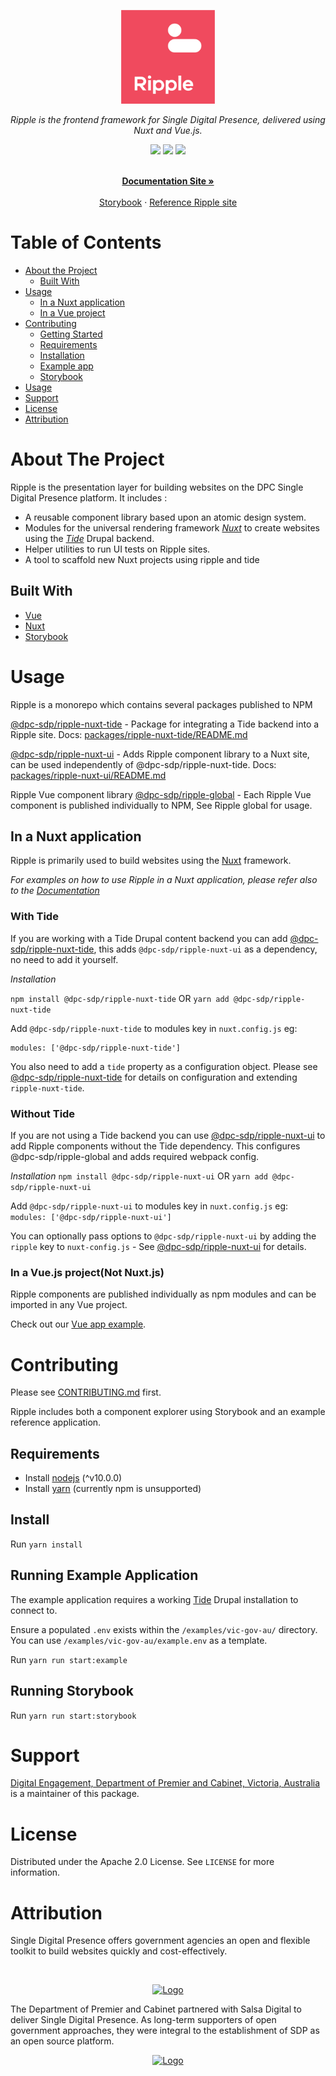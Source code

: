 <!-- PROJECT LOGO -->
<p align="center">
  <a href="https://github.com/dpc-sdp/ripple">
    <img src="docs/sdp-ripple.jpg" alt="Logo" height="150">
  </a>
</p>
<p align="center">
  <i>Ripple is the frontend framework for Single Digital Presence, delivered using Nuxt and Vue.js.</i>
</p>
<p align="center">
  <a href="https://circleci.com/gh/dpc-sdp/ripple/tree/master"><img src="https://circleci.com/gh/dpc-sdp/ripple/tree/master.svg?style=svg&circle-token=242dc8445ab25fb88fe506609fd7065cd1f78f7c"></a>
  <a href="https://vuejs.org"><img src="https://img.shields.io/badge/vue.js-2.x-green.svg?style=flat-square"></a>
  <a href="https://lernajs.io/"><img src="https://img.shields.io/badge/maintained%20with-lerna-cc00ff.svg"></a>
</p>
<p align="center">
    <br />
    <a href="https://dpc-sdp.github.io/sdp-docs/ripple/"><strong>Documentation Site »</strong></a>
    <br />
    <br />
    <a href="https://ripple.sdp.vic.gov.au/">Storybook</a>
    ·
    <a href="http://app-ripple-develop.lagoon.vicsdp.amazee.io">Reference Ripple site</a>
</p>

<!-- TABLE OF CONTENTS -->
# Table of Contents

* [About the Project](#about-the-project)
  * [Built With](#built-with)
* [Usage](#usage) 
  * [In a Nuxt application](#in-a-Nuxt-application)
  * [In a Vue project](#in-a-vuejs-projectnot-nuxtjs)
* [Contributing](#contributing)
  * [Getting Started](#getting-started)
  * [Requirements](#requirements)
  * [Installation](#install)
  * [Example app](#running-example-application)
  * [Storybook](#running-storybook)
* [Usage](#usage)  
* [Support](#support)
* [License](#license)
* [Attribution](#attribution)


<!-- ABOUT THE PROJECT -->
# About The Project

Ripple is the presentation layer for building websites on the DPC Single Digital Presence platform. 
It includes :

- A reusable component library based upon an atomic design system.
- Modules for the universal rendering framework [_Nuxt_](https://nuxtjs.org) to create websites using the [_Tide_](https://github.com/dpc-sdp/tide) Drupal backend.
- Helper utilities to run UI tests on Ripple sites.
- A tool to scaffold new Nuxt projects using ripple and tide


## Built With

* [Vue](https://vuejs.org/)
* [Nuxt](https://nuxtjs.org)
* [Storybook](https://storybook.js.org/)


# Usage

Ripple is a monorepo which contains several packages published to NPM

[@dpc-sdp/ripple-nuxt-tide](https://www.npmjs.com/package/@dpc-sdp/ripple-nuxt-tide) - Package for integrating a Tide backend into a Ripple site. Docs: [packages/ripple-nuxt-tide/README.md](https://github.com/dpc-sdp/ripple/blob/develop/packages/ripple-nuxt-tide/README.md)

[@dpc-sdp/ripple-nuxt-ui](https://www.npmjs.com/package/@dpc-sdp/ripple-nuxt-ui) - Adds Ripple component library to a Nuxt site, can be used independently of @dpc-sdp/ripple-nuxt-tide. Docs: [packages/ripple-nuxt-ui/README.md](https://github.com/dpc-sdp/ripple/blob/develop/packages/ripple-nuxt-ui/README.md)

Ripple Vue component library 
[@dpc-sdp/ripple-global](https://www.npmjs.com/package/@dpc-sdp/ripple-global) - Each Ripple Vue component is published individually to NPM, See Ripple global for usage.

## In a Nuxt application

Ripple is primarily used to build websites using the [Nuxt](https://nuxtjs.org) framework.

_For examples on how to use Ripple in a Nuxt application, please refer also to the [Documentation](https://dpc-sdp.github.io/sdp-docs/ripple/)_

### With Tide

If you are working with a Tide Drupal content backend you can add [@dpc-sdp/ripple-nuxt-tide](https://www.npmjs.com/package/@dpc-sdp/ripple-nuxt-tide), this adds `@dpc-sdp/ripple-nuxt-ui` as a dependency, no need to add it yourself.

*Installation*

`npm install @dpc-sdp/ripple-nuxt-tide` OR `yarn add @dpc-sdp/ripple-nuxt-tide`

Add `@dpc-sdp/ripple-nuxt-tide` to modules key in `nuxt.config.js` eg:
```
modules: ['@dpc-sdp/ripple-nuxt-tide']
```

You also need to add a `tide` property as a configuration object. Please see [@dpc-sdp/ripple-nuxt-tide](https://www.npmjs.com/package/@dpc-sdp/ripple-nuxt-tide) for details on configuration and extending `ripple-nuxt-tide`.

### Without Tide

If you are not using a Tide backend you can use [@dpc-sdp/ripple-nuxt-ui](https://www.npmjs.com/package/@dpc-sdp/ripple-nuxt-ui) to add Ripple components without the Tide dependency.
This configures @dpc-sdp/ripple-global and adds required webpack config.

*Installation*
`npm install @dpc-sdp/ripple-nuxt-ui` OR `yarn add @dpc-sdp/ripple-nuxt-ui`

Add `@dpc-sdp/ripple-nuxt-ui` to modules key in `nuxt.config.js` eg:
```modules: ['@dpc-sdp/ripple-nuxt-ui']```

You can optionally pass options to `@dpc-sdp/ripple-nuxt-ui` by adding the `ripple` key to `nuxt-config.js` - See [@dpc-sdp/ripple-nuxt-ui](https://www.npmjs.com/package/@dpc-sdp/ripple-nuxt-ui) for details.

### In a Vue.js project(Not Nuxt.js)

Ripple components are published individually as npm modules and can be imported in any Vue project.

Check out our [Vue app example](https://github.com/dpc-sdp/ripple/tree/develop/examples/vue-example-app).

# Contributing

Please see [CONTRIBUTING.md](CONTRIBUTING.md) first.

Ripple includes both a component explorer using Storybook and an example reference application. 

## Requirements

- Install [nodejs](https://nodejs.org/en/) (^v10.0.0)
- Install [yarn](https://yarnpkg.com/en/docs/install) (currently npm is unsupported)

## Install

Run `yarn install`

## Running Example Application

The example application requires a working [Tide](https://github.com/dpc-sdp/tide) Drupal installation to connect to.

Ensure a populated `.env` exists within the `/examples/vic-gov-au/` directory.
You can use `/examples/vic-gov-au/example.env` as a template.

Run `yarn run start:example`

## Running Storybook

Run `yarn run start:storybook`


# Support
[Digital Engagement, Department of Premier and Cabinet, Victoria, Australia](https://github.com/dpc-sdp) is a maintainer of this package.

<!-- LICENSE -->
# License

Distributed under the Apache 2.0 License. See `LICENSE` for more information.

# Attribution
Single Digital Presence offers government agencies an open and flexible toolkit to build websites quickly and cost-effectively.

<!-- SDP LOGO -->
<br />
<p align="center">
  <a href="https://github.com/dpc-sdp/ripple">
    <img src="docs/sdp-vicgov.jpg" alt="Logo" height="150">
  </a>
</p>

The Department of Premier and Cabinet partnered with Salsa Digital to deliver Single Digital Presence. As long-term supporters of open government approaches, they were integral to the establishment of SDP as an open source platform.

<p align="center">
  <a href="https://salsadigital.com.au">
    <img src="docs/salsa-logo.png" alt="Logo" height="150">
  </a>
</p>
